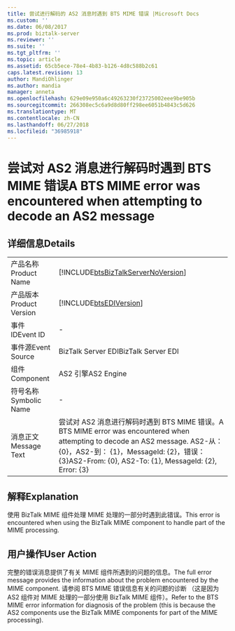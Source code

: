 ```yaml
---
title: 尝试进行解码的 AS2 消息时遇到 BTS MIME 错误 |Microsoft Docs
ms.custom: ''
ms.date: 06/08/2017
ms.prod: biztalk-server
ms.reviewer: ''
ms.suite: ''
ms.tgt_pltfrm: ''
ms.topic: article
ms.assetid: 65cb5ece-78e4-4b83-b126-4d8c588b2c61
caps.latest.revision: 13
author: MandiOhlinger
ms.author: mandia
manager: anneta
ms.openlocfilehash: 629e09e950a6c49263230f23725002eee9be905b
ms.sourcegitcommit: 266308ec5c6a9d8d80ff298ee6051b4843c5d626
ms.translationtype: MT
ms.contentlocale: zh-CN
ms.lasthandoff: 06/27/2018
ms.locfileid: "36985918"
---
```

# <a name="a-bts-mime-error-was-encountered-when-attempting-to-decode-an-as2-message"></a><span data-ttu-id="e0a80-102">尝试对 AS2 消息进行解码时遇到 BTS MIME 错误</span><span class="sxs-lookup"><span data-stu-id="e0a80-102">A BTS MIME error was encountered when attempting to decode an AS2 message</span></span>
## <a name="details"></a><span data-ttu-id="e0a80-103">详细信息</span><span class="sxs-lookup"><span data-stu-id="e0a80-103">Details</span></span>  
  
|                 |                                                                                                                                    |
|-----------------|------------------------------------------------------------------------------------------------------------------------------------|
|  <span data-ttu-id="e0a80-104">产品名称</span><span class="sxs-lookup"><span data-stu-id="e0a80-104">Product Name</span></span>   |                         [!INCLUDE[btsBizTalkServerNoVersion](../includes/btsbiztalkservernoversion-md.md)]                         |
| <span data-ttu-id="e0a80-105">产品版本</span><span class="sxs-lookup"><span data-stu-id="e0a80-105">Product Version</span></span> |                                     [!INCLUDE[btsEDIVersion](../includes/btsediversion-md.md)]                                     |
|    <span data-ttu-id="e0a80-106">事件 ID</span><span class="sxs-lookup"><span data-stu-id="e0a80-106">Event ID</span></span>     |                                                                 -                                                                  |
|  <span data-ttu-id="e0a80-107">事件源</span><span class="sxs-lookup"><span data-stu-id="e0a80-107">Event Source</span></span>   |                                                         <span data-ttu-id="e0a80-108">BizTalk Server EDI</span><span class="sxs-lookup"><span data-stu-id="e0a80-108">BizTalk Server EDI</span></span>                                                         |
|    <span data-ttu-id="e0a80-109">组件</span><span class="sxs-lookup"><span data-stu-id="e0a80-109">Component</span></span>    |                                                             <span data-ttu-id="e0a80-110">AS2 引擎</span><span class="sxs-lookup"><span data-stu-id="e0a80-110">AS2 Engine</span></span>                                                             |
|  <span data-ttu-id="e0a80-111">符号名称</span><span class="sxs-lookup"><span data-stu-id="e0a80-111">Symbolic Name</span></span>  |                                                                 -                                                                  |
|  <span data-ttu-id="e0a80-112">消息正文</span><span class="sxs-lookup"><span data-stu-id="e0a80-112">Message Text</span></span>   | <span data-ttu-id="e0a80-113">尝试对 AS2 消息进行解码时遇到 BTS MIME 错误。</span><span class="sxs-lookup"><span data-stu-id="e0a80-113">A BTS MIME error was encountered when attempting to decode an AS2 message.</span></span>  <span data-ttu-id="e0a80-114">AS2-从： {0}，AS2-到： {1}，MessageId: {2}，错误： {3}</span><span class="sxs-lookup"><span data-stu-id="e0a80-114">AS2-From: {0}, AS2-To: {1}, MessageId: {2}, Error: {3}</span></span> |
  
## <a name="explanation"></a><span data-ttu-id="e0a80-115">解释</span><span class="sxs-lookup"><span data-stu-id="e0a80-115">Explanation</span></span>  
 <span data-ttu-id="e0a80-116">使用 BizTalk MIME 组件处理 MIME 处理的一部分时遇到此错误。</span><span class="sxs-lookup"><span data-stu-id="e0a80-116">This error is encountered when using the BizTalk MIME component to handle part of the MIME processing.</span></span>  
  
## <a name="user-action"></a><span data-ttu-id="e0a80-117">用户操作</span><span class="sxs-lookup"><span data-stu-id="e0a80-117">User Action</span></span>  
 <span data-ttu-id="e0a80-118">完整的错误消息提供了有关 MIME 组件所遇到的问题的信息。</span><span class="sxs-lookup"><span data-stu-id="e0a80-118">The full error message provides the information about the problem encountered by the MIME component.</span></span> <span data-ttu-id="e0a80-119">请参阅 BTS MIME 错误信息有关的问题的诊断 （这是因为 AS2 组件对 MIME 处理的一部分使用 BizTalk MIME 组件）。</span><span class="sxs-lookup"><span data-stu-id="e0a80-119">Refer to the BTS MIME error information for diagnosis of the problem (this is because the AS2 components use the BizTalk MIME components for part of the MIME processing).</span></span>